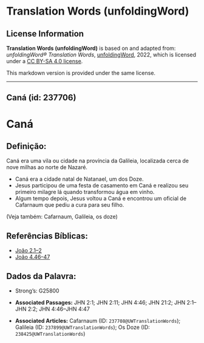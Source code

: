 # Translation Words (unfoldingWord)

## License Information

**Translation Words (unfoldingWord)** is based on and adapted from: _unfoldingWord® Translation Words_, [unfoldingWord](https://unfoldingword.org/utw), 2022, which is licensed under a [CC BY-SA 4.0 license](https://creativecommons.org/licenses/by-sa/4.0/legalcode.en).

This markdown version is provided under the same license.



--------------------------------

## Caná (id: 237706)

Caná
====

Definição:
----------

Caná era uma vila ou cidade na província da Galileia, localizada cerca de nove milhas ao norte de Nazaré.

* Caná era a cidade natal de Natanael, um dos Doze.
* Jesus participou de uma festa de casamento em Caná e realizou seu primeiro milagre lá quando transformou água em vinho.
* Algum tempo depois, Jesus voltou a Caná e encontrou um oficial de Cafarnaum que pediu a cura para seu filho.

(Veja também: Cafarnaum, Galileia, os doze)

Referências Bíblicas:
---------------------

* [João 2\.1–2](https://ref.ly/John2:1-John2:2)
* [João 4\.46–47](https://ref.ly/John4:46-John4:47)

Dados da Palavra:
-----------------

* Strong’s: G25800

* **Associated Passages:** JHN 2:1; JHN 2:11; JHN 4:46; JHN 21:2; JHN 2:1–JHN 2:2; JHN 4:46–JHN 4:47
* **Associated Articles:** Cafarnaum (ID: `237708@UWTranslationWords`); Galileia (ID: `237899@UWTranslationWords`); Os Doze (ID: `238425@UWTranslationWords`)

